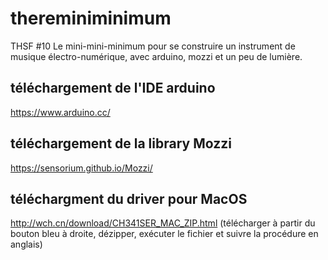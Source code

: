 # thereminiminimum

THSF #10 Le mini-mini-minimum pour se construire un instrument de musique électro-numérique, avec arduino, mozzi et un peu de lumière. 

## téléchargement de l'IDE arduino

https://www.arduino.cc/

## téléchargement de la library Mozzi

https://sensorium.github.io/Mozzi/

## téléchargment du driver pour MacOS

http://wch.cn/download/CH341SER_MAC_ZIP.html (télécharger à partir du bouton bleu à droite, dézipper, exécuter le fichier et suivre la procédure en anglais)

